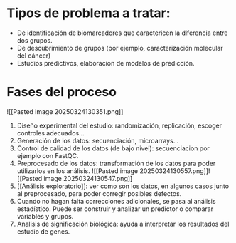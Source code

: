 # Tipos de problema a tratar: 

- De identificación de biomarcadores que caractericen la diferencia entre dos grupos. 
- De descubrimiento de grupos (por ejemplo, caracterización molecular del cáncer)
- Estudios predictivos, elaboración de modelos de predicción. 

# Fases del proceso
![[Pasted image 20250324130351.png]]

1.  Diseño experimental del estudio: randomización, replicación, escoger controles adecuados...
2.  Generación de los datos: secuenciación, microarrays...
3.  Control de calidad de los datos (de bajo nivel): secuenciacion por ejemplo con FastQC. 
4. Preprocesado de los datos: transformación de los datos para poder utilizarlos en los análisis. ![[Pasted image 20250324130557.png]]![[Pasted image 20250324130547.png]]
5. [[Análisis exploratorio]]: ver como son los datos, en algunos casos junto al preprocesado, para poder corregir posibles defectos. 
6. Cuando no hagan falta correcciones adicionales, se pasa al análisis estadístico. Puede ser construir y analizar un predictor o comparar variables y grupos. 
7. Analisis de significación biológica: ayuda a interpretar los resultados del estudio de genes. 